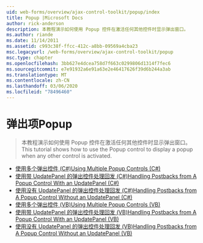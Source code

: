 ```yaml
---
uid: web-forms/overview/ajax-control-toolkit/popup/index
title: Popup |Microsoft Docs
author: rick-anderson
description: 本教程演示如何使用 Popup 控件在激活任何其他控件时显示弹出窗口。
ms.author: riande
ms.date: 11/14/2011
ms.assetid: c993c38f-ffcc-412c-a8bb-09569a4cba23
msc.legacyurl: /web-forms/overview/ajax-control-toolkit/popup
msc.type: chapter
ms.openlocfilehash: 3bb627e4dcea758d7f663c0299806d1314f7fec6
ms.sourcegitcommit: e7e91932a6e91a63e2e46417626f39d6b244a3ab
ms.translationtype: MT
ms.contentlocale: zh-CN
ms.lasthandoff: 03/06/2020
ms.locfileid: "78496460"
---
```

# <a name="popup"></a><span data-ttu-id="27417-103">弹出项</span><span class="sxs-lookup"><span data-stu-id="27417-103">Popup</span></span>

> <span data-ttu-id="27417-104">本教程演示如何使用 Popup 控件在激活任何其他控件时显示弹出窗口。</span><span class="sxs-lookup"><span data-stu-id="27417-104">This tutorial shows how to use the Popup control to display a popup when any other control is activated.</span></span>

- [<span data-ttu-id="27417-105">使用多个弹出控件 (C#)</span><span class="sxs-lookup"><span data-stu-id="27417-105">Using Multiple Popup Controls (C#)</span></span>](using-multiple-popup-controls-cs.md)
- [<span data-ttu-id="27417-106">使用带 UpdatePanel 的弹出控件处理回发 (C#)</span><span class="sxs-lookup"><span data-stu-id="27417-106">Handling Postbacks from A Popup Control With an UpdatePanel (C#)</span></span>](handling-postbacks-from-a-popup-control-with-an-updatepanel-cs.md)
- [<span data-ttu-id="27417-107">使用没有 UpdatePanel 的弹出控件处理回发 (C#)</span><span class="sxs-lookup"><span data-stu-id="27417-107">Handling Postbacks from A Popup Control Without an UpdatePanel (C#)</span></span>](handling-postbacks-from-a-popup-control-without-an-updatepanel-cs.md)
- [<span data-ttu-id="27417-108">使用多个弹出控件 (VB)</span><span class="sxs-lookup"><span data-stu-id="27417-108">Using Multiple Popup Controls (VB)</span></span>](using-multiple-popup-controls-vb.md)
- [<span data-ttu-id="27417-109">使用带 UpdatePanel 的弹出控件处理回发 (VB)</span><span class="sxs-lookup"><span data-stu-id="27417-109">Handling Postbacks from A Popup Control With an UpdatePanel (VB)</span></span>](handling-postbacks-from-a-popup-control-with-an-updatepanel-vb.md)
- [<span data-ttu-id="27417-110">使用没有 UpdatePanel 的弹出控件处理回发 (VB)</span><span class="sxs-lookup"><span data-stu-id="27417-110">Handling Postbacks from A Popup Control Without an UpdatePanel (VB)</span></span>](handling-postbacks-from-a-popup-control-without-an-updatepanel-vb.md)
